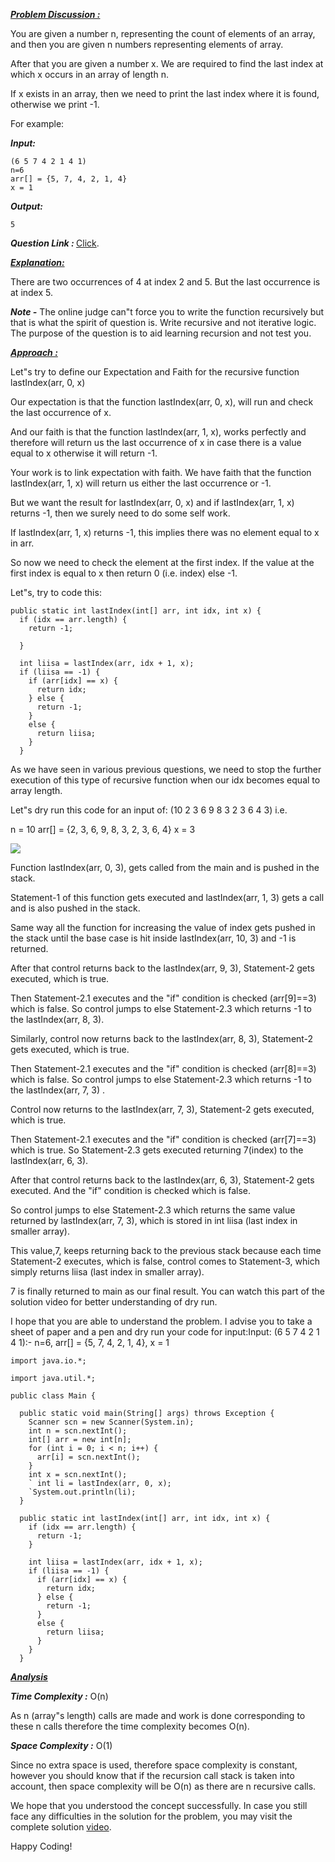<i style="text-decoration:underline"><b>Problem Discussion : </b></i>

You are given a number n, representing the count of elements of an array, and then you are given n numbers representing elements of array.

After that you are given a number x. We are required to find the last index at which x occurs in an array of length n.

If x exists in an array, then we need to print the last index where it is found, otherwise we print -1.

For example:

<i><b>Input:</b></i> 
```
(6 5 7 4 2 1 4 1)
n=6
arr[] = {5, 7, 4, 2, 1, 4}
x = 1
```
<i><b>Output:</b></i> 
```
5
```

<i><b>Question Link : </b></i>[Click](https://www.pepcoding.com/resources/online-java-foundation/introduction-to-recursion/print-increasing-official/ojquestion).

<i style="text-decoration:underline"><b>Explanation:</b></i>

There are two occurrences of 4 at index 2 and 5. But the last occurrence is at index 5.

<i><b>Note -</b></i> The online judge can"t force you to write the function recursively but that is what the spirit of question is. Write recursive and not iterative logic. The purpose of the question is to aid learning recursion and not test you.

<i style="text-decoration:underline"><b>Approach :</b></i>

Let"s try to define our Expectation and Faith for the recursive function lastIndex(arr, 0, x)

Our expectation is that the function lastIndex(arr, 0, x), will run and check the last occurrence of x.

And our faith is that the function lastIndex(arr, 1, x), works perfectly and therefore will return us the last occurrence of x in case there is a value equal to x otherwise it will return -1.

Your work is to link expectation with faith. We have faith that the function lastIndex(arr, 1, x) will return us either the last occurrence or -1. 

But we want the result for lastIndex(arr, 0, x) and if lastIndex(arr, 1, x) returns -1, then we surely need to do some self work.

If lastIndex(arr, 1, x) returns -1, this implies there was no element equal to x in arr.

So now we need to check the element at the first index.
If the value at the first index is equal to x then return 0 (i.e. index) else -1.

Let"s, try to code this:

```
public static int lastIndex(int[] arr, int idx, int x) {
  if (idx == arr.length) {
    return -1;

  }

  int liisa = lastIndex(arr, idx + 1, x);
  if (liisa == -1) {
    if (arr[idx] == x) {
      return idx;
    } else {
      return -1;
    }
    else {
      return liisa;
    }
  }
```

As we have seen in various previous questions, we need to stop the further execution of this type of recursive function when our idx becomes equal to array length.

Let"s dry run this code for an input of: (10 2 3 6 9 8 3 2 3 6 4 3) i.e.

n = 10
arr[] = {2, 3, 6, 9, 8, 3, 2, 3, 6, 4}
x = 3

<img src="https://pepvids.sgp1.cdn.digitaloceanspaces.com/articles/last_index/last_index_1.png">

Function lastIndex(arr, 0, 3), gets called from the main and is pushed in the stack.

Statement-1 of this function gets executed and lastIndex(arr, 1, 3) gets a call and is also pushed in the stack.

Same way all the function for increasing the value of index gets pushed in the stack until the base case is hit inside lastIndex(arr, 10, 3) and -1 is returned.

After that control returns back to the lastIndex(arr, 9, 3), Statement-2 gets executed, which is true. 

Then Statement-2.1 executes and the "if" condition is checked (arr[9]==3) which is false. So control jumps to else Statement-2.3 which returns -1 to the lastIndex(arr, 8, 3).

Similarly, control now returns back to the lastIndex(arr, 8, 3), Statement-2 gets executed, which is true. 

Then Statement-2.1 executes and the "if" condition is checked (arr[8]==3) which is false. So control jumps to else Statement-2.3 which returns -1 to the lastIndex(arr, 7, 3) .

Control now returns to the lastIndex(arr, 7, 3), Statement-2 gets executed, which is true. 

Then Statement-2.1 executes and the "if" condition is checked (arr[7]==3) which is true. So Statement-2.3 gets executed returning 7(index) to the lastIndex(arr, 6, 3).

After that control returns back to the lastIndex(arr, 6, 3), Statement-2 gets executed. And the "if" condition is checked which is false. 

So control jumps to else Statement-2.3 which returns the same value returned by lastIndex(arr, 7, 3), which is stored in int liisa (last index in smaller array).

This value,7, keeps returning back to the previous stack because each time Statement-2 executes, which is false, control comes to Statement-3, which simply returns liisa (last index in smaller array).

7 is finally returned to main as our final result.
You can watch this part of the solution video for better understanding of dry run.

I hope that you are able to understand the problem. I advise you to take a sheet of paper and a pen and dry run your code for input:Input: (6 5 7 4 2 1 4 1):- n=6, arr[] = {5, 7, 4, 2, 1, 4}, x = 1

```
import java.io.*;

import java.util.*;

public class Main {

  public static void main(String[] args) throws Exception {
    Scanner scn = new Scanner(System.in);
    int n = scn.nextInt();
    int[] arr = new int[n];
    for (int i = 0; i < n; i++) {
      arr[i] = scn.nextInt();
    }
    int x = scn.nextInt();
    ` int li = lastIndex(arr, 0, x);
    `System.out.println(li);
  }

  public static int lastIndex(int[] arr, int idx, int x) {
    if (idx == arr.length) {
      return -1;
    }

    int liisa = lastIndex(arr, idx + 1, x);
    if (liisa == -1) {
      if (arr[idx] == x) {
        return idx;
      } else {
        return -1;
      }
      else {
        return liisa;
      }
    }
  }
```
<i style="text-decoration:underline"><b>Analysis </b></i>

<i><b>Time Complexity :</b></i>
O(n)

As n (array"s length) calls are made and work is done corresponding to these n calls therefore the time complexity becomes O(n).

<i><b>Space Complexity :</b></i>
O(1)

Since no extra space is used, therefore space complexity is constant, however you should know that if the recursion call stack is taken into account, then space complexity will be O(n) as there are n recursive calls.

We hope that you understood the concept successfully. In case you still face any difficulties in the solution for the problem, you may visit the complete solution [video](https://www.youtube.com/watch?v=xttMLI4Kb3k&list=TLGGkTNbVzMbISExNzA2MjAyMQ).

Happy Coding!